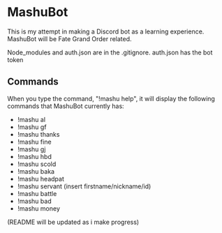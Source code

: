 # MashuBot

This is my attempt in making a Discord bot as a learning experience. MashuBot will be Fate Grand Order related.

Node_modules and auth.json are in the .gitignore.
auth.json has the bot token

## Commands

When you type the command, "!mashu help", it will display the following commands that MashuBot currently has:
 - !mashu al 
 - !mashu gf 
 - !mashu thanks 
 - !mashu fine 
 - !mashu gj 
 - !mashu hbd 
 - !mashu scold 
 - !mashu baka
 - !mashu headpat
 - !mashu servant (insert firstname/nickname/id)
 - !mashu battle
 - !mashu bad
 - !mashu money

(README will be updated as i make progress)
